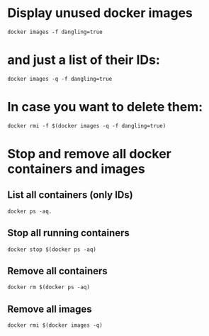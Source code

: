 # Display unused docker images 
```
docker images -f dangling=true
```
# and just a list of their IDs:
```
docker images -q -f dangling=true
```
# In case you want to delete them:
```
docker rmi -f $(docker images -q -f dangling=true)
```
# Stop and remove all docker containers and images
## List all containers (only IDs) 
```
docker ps -aq.
```
## Stop all running containers 
```
docker stop $(docker ps -aq)
```
## Remove all containers 
```
docker rm $(docker ps -aq)
```
## Remove all images  
```
docker rmi $(docker images -q)
```
